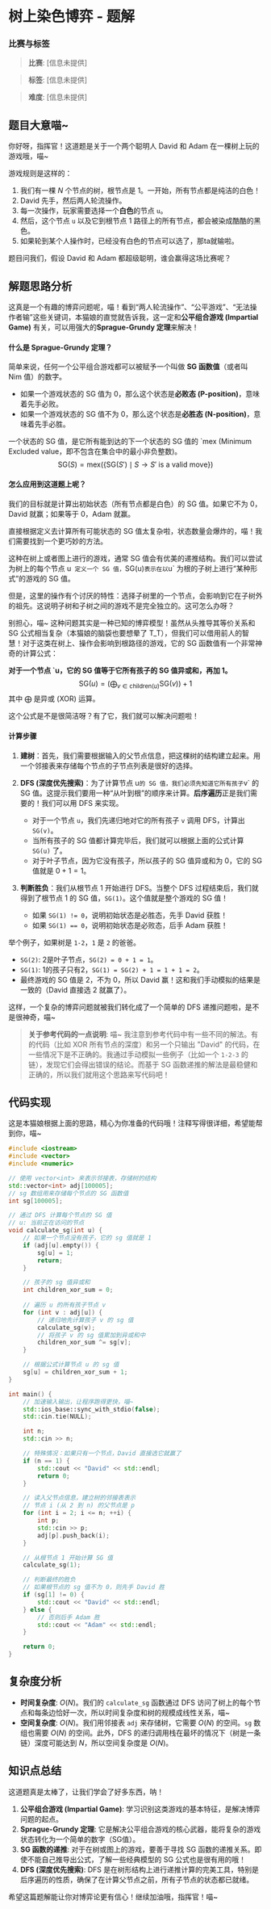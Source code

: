 # 树上染色博弈 - 题解

### 比赛与标签
> **比赛**: [信息未提供]

> **标签**: [信息未提供]

> **难度**: [信息未提供]

## 题目大意喵~

你好呀，指挥官！这道题是关于一个两个聪明人 David 和 Adam 在一棵树上玩的游戏哦，喵~

游戏规则是这样的：
1.  我们有一棵 $N$ 个节点的树，根节点是 1。一开始，所有节点都是纯洁的白色！
2.  David 先手，然后两人轮流操作。
3.  每一次操作，玩家需要选择一个**白色**的节点 `u`。
4.  然后，这个节点 `u` 以及它到根节点 1 路径上的所有节点，都会被染成酷酷的黑色。
5.  如果轮到某个人操作时，已经没有白色的节点可以选了，那ta就输啦。

题目问我们，假设 David 和 Adam 都超级聪明，谁会赢得这场比赛呢？

## 解题思路分析

这真是一个有趣的博弈问题呢，喵！看到“两人轮流操作”、“公平游戏”、“无法操作者输”这些关键词，本猫娘的直觉就告诉我，这一定和**公平组合游戏 (Impartial Game)** 有关，可以用强大的**Sprague-Grundy 定理**来解决！

#### 什么是 Sprague-Grundy 定理？

简单来说，任何一个公平组合游戏都可以被赋予一个叫做 **SG 函数值**（或者叫 Nim 值）的数字。
- 如果一个游戏状态的 SG 值为 0，那么这个状态是**必败态 (P-position)**，意味着先手必败。
- 如果一个游戏状态的 SG 值不为 0，那么这个状态是**必胜态 (N-position)**，意味着先手必胜。

一个状态的 SG 值，是它所有能到达的下一个状态的 SG 值的 `mex (Minimum Excluded value，即不包含在集合中的最小非负整数)。
$$
\text{SG}(S) = \text{mex}(\{ \text{SG}(S') \mid S \to S' \text{ is a valid move} \})
$$

#### 怎么应用到这道题上呢？

我们的目标就是计算出初始状态（所有节点都是白色）的 SG 值。如果它不为 0，David 就赢；如果等于 0，Adam 就赢。

直接根据定义去计算所有可能状态的 SG 值太复杂啦，状态数量会爆炸的，喵！我们需要找到一个更巧妙的方法。

这种在树上或者图上进行的游戏，通常 SG 值会有优美的递推结构。我们可以尝试为树上的每个节点 u` 定义一个 SG 值，`SG(u)` 表示在以 `u` 为根的子树上进行“某种形式”的游戏的 SG 值。

但是，这里的操作有个讨厌的特性：选择子树里的一个节点，会影响到它在子树外的祖先。这说明子树和子树之间的游戏不是完全独立的。这可怎么办呀？

别担心，喵~ 这种问题其实是一种已知的博弈模型！虽然从头推导其等价关系和 SG 公式相当复杂（本猫娘的脑袋也要想晕了 T_T），但我们可以借用前人的智慧！对于这类在树上、操作会影响到根路径的游戏，它的 SG 函数值有一个非常神奇的计算公式：

**对于一个节点 `u，它的 SG 值等于它所有孩子的 SG 值异或和，再加 1。**
$$
\text{SG}(u) = \left( \bigoplus_{v \in \text{children}(u)} \text{SG}(v) \right) + 1
$$
其中 $\bigoplus$ 是异或 (XOR) 运算。

这个公式是不是很简洁呀？有了它，我们就可以解决问题啦！

#### 计算步骤

1.  **建树**：首先，我们需要根据输入的父节点信息，把这棵树的结构建立起来。用一个邻接表来存储每个节点的子节点列表是很好的选择。

2.  **DFS (深度优先搜索)**：为了计算节点 u` 的 SG 值，我们必须先知道它所有孩子 `v` 的 SG 值。这提示我们要用一种“从叶到根”的顺序来计算。**后序遍历**正是我们需要的！我们可以用 DFS 来实现。
    - 对于一个节点 `u`，我们先递归地对它的所有孩子 `v` 调用 DFS，计算出 `SG(v)`。
    *   当所有孩子的 SG 值都计算完毕后，我们就可以根据上面的公式计算 `SG(u)` 了。
    *   对于叶子节点，因为它没有孩子，所以孩子的 SG 值异或和为 0，它的 SG 值就是 $0+1=1$。

3.  **判断胜负**：我们从根节点 1 开始进行 DFS。当整个 DFS 过程结束后，我们就得到了根节点 1 的 SG 值，`SG(1)`。这个值就是整个游戏的 SG 值！
    *   如果 `SG(1) != 0`，说明初始状态是必胜态，先手 David 获胜！
    *   如果 `SG(1) == 0`，说明初始状态是必败态，后手 Adam 获胜！

举个例子，如果树是 `1-2`，`1` 是 `2` 的爸爸。
- `SG(2)`: 2是叶子节点，`SG(2) = 0 + 1 = 1`。
- `SG(1)`: 1的孩子只有2，`SG(1) = SG(2) + 1 = 1 + 1 = 2`。
- 最终游戏的 SG 值是 2，不为 0，所以 David 赢！这和我们手动模拟的结果是一致的（David 直接选 2 就赢了）。

这样，一个复杂的博弈问题就被我们转化成了一个简单的 DFS 递推问题啦，是不是很神奇，喵~

> **关于参考代码的一点说明**:
> 喵~ 我注意到参考代码中有一些不同的解法。有的代码（比如 XOR 所有节点的深度）和另一个只输出 "David" 的代码，在一些情况下是不正确的。我通过手动模拟一些例子（比如一个 `1-2-3` 的链），发现它们会得出错误的结论。而基于 SG 函数递推的解法是最稳健和正确的，所以我们就用这个思路来写代码吧！

## 代码实现

这是本猫娘根据上面的思路，精心为你准备的代码哦！注释写得很详细，希望能帮到你，喵~

```cpp
#include <iostream>
#include <vector>
#include <numeric>

// 使用 vector<int> 来表示邻接表，存储树的结构
std::vector<int> adj[100005];
// sg 数组用来存储每个节点的 SG 函数值
int sg[100005];

// 通过 DFS 计算每个节点的 SG 值
// u: 当前正在访问的节点
void calculate_sg(int u) {
    // 如果一个节点没有孩子，它的 sg 值就是 1
    if (adj[u].empty()) {
        sg[u] = 1;
        return;
    }

    // 孩子的 sg 值异或和
    int children_xor_sum = 0;
    
    // 遍历 u 的所有孩子节点 v
    for (int v : adj[u]) {
        // 递归地先计算孩子 v 的 sg 值
        calculate_sg(v);
        // 将孩子 v 的 sg 值累加到异或和中
        children_xor_sum ^= sg[v];
    }

    // 根据公式计算节点 u 的 sg 值
    sg[u] = children_xor_sum + 1;
}

int main() {
    // 加速输入输出，让程序跑得更快，喵~
    std::ios_base::sync_with_stdio(false);
    std::cin.tie(NULL);

    int n;
    std::cin >> n;

    // 特殊情况：如果只有一个节点，David 直接选它就赢了
    if (n == 1) {
        std::cout << "David" << std::endl;
        return 0;
    }

    // 读入父节点信息，建立树的邻接表表示
    // 节点 i (从 2 到 n) 的父节点是 p
    for (int i = 2; i <= n; ++i) {
        int p;
        std::cin >> p;
        adj[p].push_back(i);
    }

    // 从根节点 1 开始计算 SG 值
    calculate_sg(1);

    // 判断最终的胜负
    // 如果根节点的 sg 值不为 0，则先手 David 胜
    if (sg[1] != 0) {
        std::cout << "David" << std::endl;
    } else {
        // 否则后手 Adam 胜
        std::cout << "Adam" << std::endl;
    }

    return 0;
}
```

## 复杂度分析

- **时间复杂度**: $O(N)$。我们的 `calculate_sg` 函数通过 DFS 访问了树上的每个节点和每条边恰好一次，所以时间复杂度和树的规模成线性关系，喵~
- **空间复杂度**: $O(N)$。我们用邻接表 `adj` 来存储树，它需要 $O(N)$ 的空间。`sg` 数组也需要 $O(N)$ 的空间。此外，DFS 的递归调用栈在最坏的情况下（树是一条链）深度可能达到 $N$，所以空间复杂度是 $O(N)$。

## 知识点总结

这道题真是太棒了，让我们学会了好多东西，呐！

1.  **公平组合游戏 (Impartial Game)**: 学习识别这类游戏的基本特征，是解决博弈问题的起点。
2.  **Sprague-Grundy 定理**: 它是解决公平组合游戏的核心武器，能将复杂的游戏状态转化为一个简单的数字（SG值）。
3.  **SG 函数的递推**: 对于在树或图上的游戏，要善于寻找 SG 函数的递推关系。即使不能自己推导出公式，了解一些经典模型的 SG 公式也是很有用的哦！
4.  **DFS (深度优先搜索)**: DFS 是在树形结构上进行递推计算的完美工具，特别是后序遍历的性质，确保了在计算父节点之前，所有子节点的状态都已就绪。

希望这篇题解能让你对博弈论更有信心！继续加油哦，指挥官！喵~